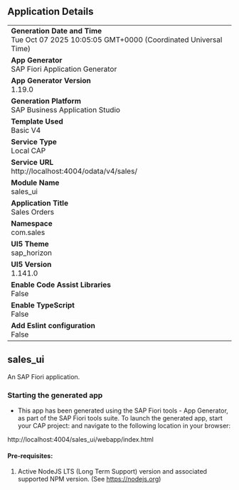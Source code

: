 ## Application Details
|               |
| ------------- |
|**Generation Date and Time**<br>Tue Oct 07 2025 10:05:05 GMT+0000 (Coordinated Universal Time)|
|**App Generator**<br>SAP Fiori Application Generator|
|**App Generator Version**<br>1.19.0|
|**Generation Platform**<br>SAP Business Application Studio|
|**Template Used**<br>Basic V4|
|**Service Type**<br>Local CAP|
|**Service URL**<br>http://localhost:4004/odata/v4/sales/|
|**Module Name**<br>sales_ui|
|**Application Title**<br>Sales Orders|
|**Namespace**<br>com.sales|
|**UI5 Theme**<br>sap_horizon|
|**UI5 Version**<br>1.141.0|
|**Enable Code Assist Libraries**<br>False|
|**Enable TypeScript**<br>False|
|**Add Eslint configuration**<br>False|

## sales_ui

An SAP Fiori application.

### Starting the generated app

-   This app has been generated using the SAP Fiori tools - App Generator, as part of the SAP Fiori tools suite.  To launch the generated app, start your CAP project:  and navigate to the following location in your browser:

http://localhost:4004/sales_ui/webapp/index.html

#### Pre-requisites:

1. Active NodeJS LTS (Long Term Support) version and associated supported NPM version.  (See https://nodejs.org)


